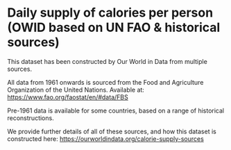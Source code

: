 # Daily supply of calories per person (OWID based on UN FAO & historical sources)

This dataset has been constructed by Our World in Data from multiple sources.

All data from 1961 onwards is sourced from the Food and Agriculture Organization of the United Nations. Available at: https://www.fao.org/faostat/en/#data/FBS

Pre-1961 data is available for some countries, based on a range of historical reconstructions.

We provide further details of all of these sources, and how this dataset is constructed here: https://ourworldindata.org/calorie-supply-sources